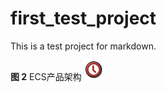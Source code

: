 # first_test_project

This is a test project for markdown.

**图 2** ECS产品架构
![](./Figures/test.png "ECS产品架构")
